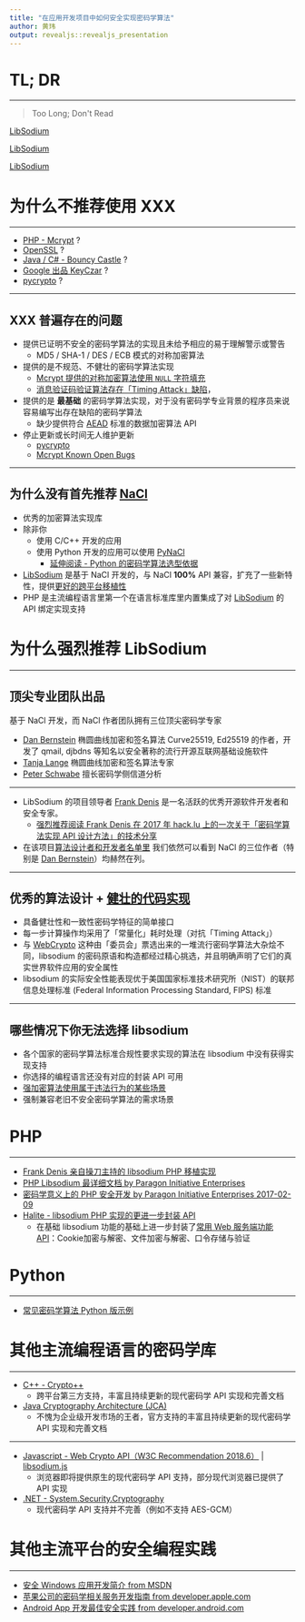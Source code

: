 ```yaml
---
title: "在应用开发项目中如何安全实现密码学算法"
author: 黄玮
output: revealjs::revealjs_presentation
---
```


# TL; DR

---

> Too Long; Don't Read

[LibSodium](https://github.com/jedisct1/libsodium)

[LibSodium](https://github.com/jedisct1/libsodium)

[LibSodium](https://github.com/jedisct1/libsodium)

# 为什么不推荐使用 XXX

---

* [PHP - Mcrypt](http://php.net/manual/zh/book.mcrypt.php) ?
* [OpenSSL](https://www.openssl.org/) ?
* [Java / C# - Bouncy Castle](https://www.bouncycastle.org/) ?
* [Google 出品 KeyCzar](https://github.com/google/keyczar) ?
* [pycrypto](https://pypi.org/project/pycrypto/) ?

---

## XXX 普遍存在的问题

* 提供已证明不安全的密码学算法的实现且未给予相应的易于理解警示或警告
    * MD5 / SHA-1 / DES / ECB 模式的对称加密算法
* 提供的是不规范、不健壮的密码学算法实现
    * [Mcrypt 提供的对称加密算法使用 `NULL` 字符填充](http://php.net/manual/zh/function.mcrypt-encrypt.php)
    * [消息验证码验证算法存在「Timing Attack」缺陷](https://codahale.com/a-lesson-in-timing-attacks/)，
* 提供的是 **最基础** 的密码学算法实现，对于没有密码学专业背景的程序员来说容易编写出存在缺陷的密码学算法
    * 缺少提供符合 [AEAD](https://en.wikipedia.org/wiki/Authenticated_encryption) 标准的数据加密算法 API
* 停止更新或长时间无人维护更新
    * [pycrypto](https://pypi.org/project/pycrypto/)
    * [Mcrypt Known Open Bugs](https://sourceforge.net/p/mcrypt/bugs/)

---

## 为什么没有首先推荐 [NaCl](http://nacl.cr.yp.to/)

* 优秀的加密算法实现库
* 除非你
    * 使用 C/C++ 开发的应用
    * 使用 Python 开发的应用可以使用 [PyNaCl](https://github.com/pyca/pynacl)
        * [延伸阅读 - Python 的密码学算法选型依据](https://github.com/c4pr1c3/ac-demo/tree/master/examples/python)
* [LibSodium](https://github.com/jedisct1/libsodium) 是基于 NaCl 开发的，与 NaCl **100%** API 兼容，扩充了一些新特性，提供[更好的跨平台移植性](https://download.libsodium.org/doc/bindings_for_other_languages/index.html)
* PHP 是主流编程语言里第一个在语言标准库里内置集成了对 [LibSodium](https://github.com/jedisct1/libsodium) 的 API 绑定实现支持

# 为什么强烈推荐 LibSodium

---

## 顶尖专业团队出品

基于 NaCl 开发，而 NaCl 作者团队拥有三位顶尖密码学专家

* [Dan Bernstein](http://cr.yp.to/) 椭圆曲线加密和签名算法 Curve25519, Ed25519 的作者，开发了 qmail, djbdns 等知名以安全著称的流行开源互联网基础设施软件
* [Tanja Lange](https://hyperelliptic.org/) 椭圆曲线加密和签名算法专家
* [Peter Schwabe](https://cryptojedi.org/peter/index.shtml) 擅长密码学侧信道分析

---

* LibSodium 的项目领导者 [Frank Denis](https://github.com/jedisct1) 是一名活跃的优秀开源软件开发者和安全专家。
    * [强烈推荐阅读 Frank Denis 在 2017 年 hack.lu 上的一次关于「密码学算法实现 API 设计方法」的技术分享](https://2017.hack.lu/archive/2017/hacklu-crypto-api.pdf)
* 在该项目[算法设计者和开发者名单里](https://github.com/jedisct1/libsodium/blob/master/AUTHORS) 我们依然可以看到 NaCl 的三位作者（特别是 [Dan Bernstein](http://cr.yp.to/)）均赫然在列。

---

## 优秀的算法设计 + [健壮的代码实现](https://download.libsodium.org/doc/internals/)

* 具备健壮性和一致性密码学特征的简单接口
* 每一步计算操作均采用了「常量化」耗时处理（对抗「Timing Attack」）
* 与 [WebCrypto](https://w3c.github.io/webcrypto/) 这种由「委员会」票选出来的一堆流行密码学算法大杂烩不同，libsodium 的密码原语和构造都经过精心挑选，并且明确声明了它们的真实世界软件应用的安全属性
* libsodium 的实际安全性能表现优于美国国家标准技术研究所（NIST）的联邦信息处理标准 (Federal Information Processing Standard, FIPS) 标准

---

## 哪些情况下你无法选择 libsodium

* 各个国家的密码学算法标准合规性要求实现的算法在 libsodium 中没有获得实现支持
* 你选择的编程语言还没有对应的封装 API 可用
* [强加密算法使用属于违法行为的某些场景](https://docs.microsoft.com/zh-cn/windows/uwp/security/export-restrictions-on-cryptography)
* 强制兼容老旧不安全密码学算法的需求场景

# PHP

---

* [Frank Denis 亲自操刀主持的 libsodium PHP 移植实现](https://pecl.php.net/package/libsodium)
* [PHP Libsodium 最详细文档 by Paragon Initiative Enterprises](https://paragonie.com/book/pecl-libsodium)
* [密码学意义上的 PHP 安全开发 by Paragon Initiative Enterprises 2017-02-09](https://paragonie.com/blog/2017/02/cryptographically-secure-php-development)
* [Halite - libsodium PHP 实现的更进一步封装 API](https://github.com/paragonie/halite)
    * 在基础 libsodium 功能的基础上进一步封装了[常用 Web 服务端功能 API](https://github.com/paragonie/halite/blob/master/doc/Features.md)：Cookie加密与解密、文件加密与解密、口令存储与验证

# Python

---

* [常见密码学算法 Python 版示例](https://github.com/c4pr1c3/ac-demo/tree/master/examples/python)


# 其他主流编程语言的密码学库

---

* [C++ - Crypto++](https://www.cryptopp.com/)
    * 跨平台第三方支持，丰富且持续更新的现代密码学 API 实现和完善文档
* [Java Cryptography Architecture (JCA) ](https://docs.oracle.com/javase/8/docs/technotes/guides/security/crypto/CryptoSpec.html)
    * 不愧为企业级开发市场的王者，官方支持的丰富且持续更新的现代密码学 API 实现和完善文档

---

* [Javascript - Web Crypto API（W3C Recommendation 2018.6）](https://www.w3.org/TR/WebCryptoAPI/) | [libsodium.js](https://github.com/jedisct1/libsodium.js)
    * 浏览器即将提供原生的现代密码学 API 支持，部分现代浏览器已提供了 API 实现
* [.NET - System.Security.Cryptography](https://docs.microsoft.com/zh-cn/dotnet/api/system.security.cryptography)
    * 现代密码学 API 支持并不完善（例如不支持 AES-GCM）

# 其他主流平台的安全编程实践

---

* [安全 Windows 应用开发简介 from MSDN](https://docs.microsoft.com/zh-cn/windows/uwp/security/intro-to-secure-windows-app-development)
* [苹果公司的密码学相关服务开发指南 from developer.apple.com](https://developer.apple.com/library/archive/documentation/Security/Conceptual/cryptoservices/Introduction/Introduction.html#//apple_ref/doc/uid/TP40011172-CH1-SW1)
* [Android App 开发最佳安全实践 from developer.android.com](https://developer.android.com/topic/security/best-practices)


